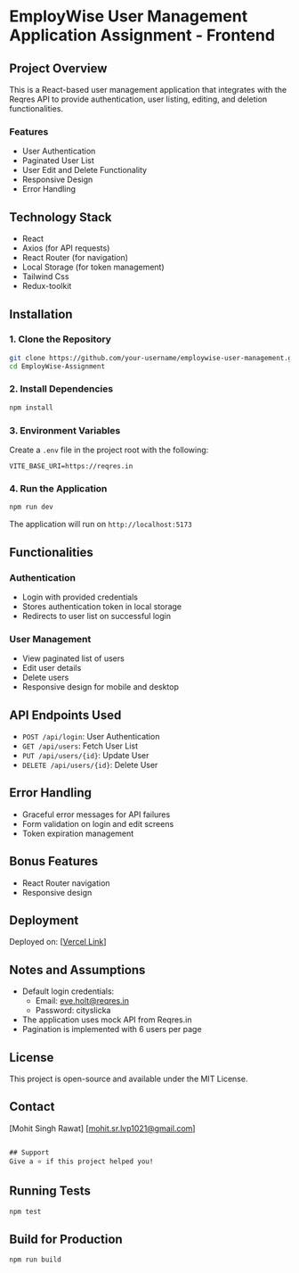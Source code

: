 # EmployWise User Management Application Assignment - Frontend

## Project Overview
This is a React-based user management application that integrates with the Reqres API to provide authentication, user listing, editing, and deletion functionalities.

### Features
- User Authentication
- Paginated User List
- User Edit and Delete Functionality
- Responsive Design
- Error Handling

## Technology Stack
- React
- Axios (for API requests)
- React Router (for navigation)
- Local Storage (for token management)
- Tailwind Css 
- Redux-toolkit

<!-- ## Prerequisites
- Node.js (v14 or later)
- npm (v6 or later) -->

## Installation

### 1. Clone the Repository
```bash
git clone https://github.com/your-username/employwise-user-management.git
cd EmployWise-Assignment
```

### 2. Install Dependencies
```bash
npm install
```

### 3. Environment Variables
Create a `.env` file in the project root with the following:
```
VITE_BASE_URI=https://reqres.in
```

### 4. Run the Application
```bash
npm run dev
```
The application will run on `http://localhost:5173`

## Functionalities

### Authentication
- Login with provided credentials
- Stores authentication token in local storage
- Redirects to user list on successful login

### User Management
- View paginated list of users
- Edit user details
- Delete users
- Responsive design for mobile and desktop

## API Endpoints Used
- `POST /api/login`: User Authentication
- `GET /api/users`: Fetch User List
- `PUT /api/users/{id}`: Update User
- `DELETE /api/users/{id}`: Delete User

## Error Handling
- Graceful error messages for API failures
- Form validation on login and edit screens
- Token expiration management

## Bonus Features
<!-- - Client-side search and filtering -->
- React Router navigation
- Responsive design

## Deployment
Deployed on: [[Vercel Link](https://employ-wise-assignment-azure.vercel.app/auth/login)]

## Notes and Assumptions
- Default login credentials:
  - Email: eve.holt@reqres.in
  - Password: cityslicka
- The application uses mock API from Reqres.in
- Pagination is implemented with 6 users per page

<!-- ## Future Improvements
- Implement more robust authentication
- Add more advanced filtering
- Enhance error handling
- Add unit and integration tests -->

## License
This project is open-source and available under the MIT License.

## Contact
[Mohit Singh Rawat]
[mohit.sr.lvp1021@gmail.com]
```

## Support
Give a ⭐️ if this project helped you!
```

## Running Tests
```bash
npm test
```

## Build for Production
```bash
npm run build
```